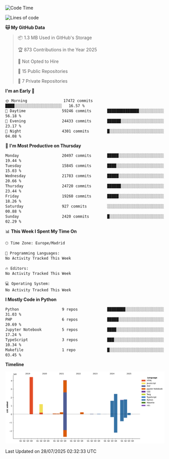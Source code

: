 <!--START_SECTION:waka-->
![Code Time](http://img.shields.io/badge/Code%20Time-839%20hrs%2038%20mins-blue)

![Lines of code](https://img.shields.io/badge/From%20Hello%20World%20I%27ve%20Written-17.9%20million%20lines%20of%20code-blue)

**🐱 My GitHub Data** 

> 📦 1.3 MB Used in GitHub's Storage 
 > 
> 🏆 873 Contributions in the Year 2025
 > 
> 🚫 Not Opted to Hire
 > 
> 📜 15 Public Repositories 
 > 
> 🔑 7 Private Repositories 
 > 
**I'm an Early 🐤** 

```text
🌞 Morning                17472 commits       ████░░░░░░░░░░░░░░░░░░░░░   16.57 % 
🌆 Daytime                59246 commits       ██████████████░░░░░░░░░░░   56.18 % 
🌃 Evening                24433 commits       ██████░░░░░░░░░░░░░░░░░░░   23.17 % 
🌙 Night                  4301 commits        █░░░░░░░░░░░░░░░░░░░░░░░░   04.08 % 
```
📅 **I'm Most Productive on Thursday** 

```text
Monday                   20497 commits       █████░░░░░░░░░░░░░░░░░░░░   19.44 % 
Tuesday                  15845 commits       ████░░░░░░░░░░░░░░░░░░░░░   15.03 % 
Wednesday                21783 commits       █████░░░░░░░░░░░░░░░░░░░░   20.66 % 
Thursday                 24720 commits       ██████░░░░░░░░░░░░░░░░░░░   23.44 % 
Friday                   19260 commits       █████░░░░░░░░░░░░░░░░░░░░   18.26 % 
Saturday                 927 commits         ░░░░░░░░░░░░░░░░░░░░░░░░░   00.88 % 
Sunday                   2420 commits        █░░░░░░░░░░░░░░░░░░░░░░░░   02.29 % 
```


📊 **This Week I Spent My Time On** 

```text
🕑︎ Time Zone: Europe/Madrid

💬 Programming Languages: 
No Activity Tracked This Week

🔥 Editors: 
No Activity Tracked This Week

💻 Operating System: 
No Activity Tracked This Week
```

**I Mostly Code in Python** 

```text
Python                   9 repos             ████████░░░░░░░░░░░░░░░░░   31.03 % 
PHP                      6 repos             █████░░░░░░░░░░░░░░░░░░░░   20.69 % 
Jupyter Notebook         5 repos             ████░░░░░░░░░░░░░░░░░░░░░   17.24 % 
TypeScript               3 repos             ███░░░░░░░░░░░░░░░░░░░░░░   10.34 % 
Makefile                 1 repo              █░░░░░░░░░░░░░░░░░░░░░░░░   03.45 % 
```



**Timeline**

![Lines of Code chart](https://raw.githubusercontent.com/danisoronellas/danisoronellas/main/assets/bar_graph.png)


 Last Updated on 28/07/2025 02:32:33 UTC
<!--END_SECTION:waka-->
